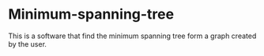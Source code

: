 # Minimum-spanning-tree
This is a software that find the minimum spanning tree form a graph created by the user.
